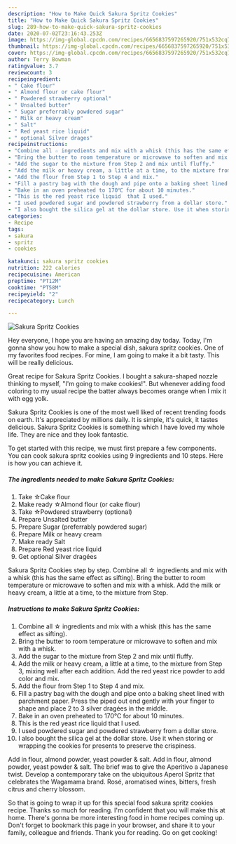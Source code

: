```yaml
---
description: "How to Make Quick Sakura Spritz Cookies"
title: "How to Make Quick Sakura Spritz Cookies"
slug: 289-how-to-make-quick-sakura-spritz-cookies
date: 2020-07-02T23:16:43.253Z
image: https://img-global.cpcdn.com/recipes/6656837597265920/751x532cq70/sakura-spritz-cookies-recipe-main-photo.jpg
thumbnail: https://img-global.cpcdn.com/recipes/6656837597265920/751x532cq70/sakura-spritz-cookies-recipe-main-photo.jpg
cover: https://img-global.cpcdn.com/recipes/6656837597265920/751x532cq70/sakura-spritz-cookies-recipe-main-photo.jpg
author: Terry Bowman
ratingvalue: 3.7
reviewcount: 3
recipeingredient:
- " Cake flour"
- " Almond flour or cake flour"
- " Powdered strawberry optional"
- " Unsalted butter"
- " Sugar preferrably powdered sugar"
- " Milk or heavy cream"
- " Salt"
- " Red yeast rice liquid"
- " optional Silver drages"
recipeinstructions:
- "Combine all ☆ ingredients and mix with a whisk (this has the same effect as sifting)."
- "Bring the butter to room temperature or microwave to soften and mix with a whisk."
- "Add the sugar to the mixture from Step 2 and mix until fluffy."
- "Add the milk or heavy cream, a little at a time, to the mixture from Step 3, mixing well after each addition. Add the red yeast rice powder to add color and mix."
- "Add the flour from Step 1 to Step 4 and mix."
- "Fill a pastry bag with the dough and pipe onto a baking sheet lined with parchment paper. Press the piped out end gently with your finger to shape and place 2 to 3 silver dragées in the middle."
- "Bake in an oven preheated to 170℃ for about 10 minutes."
- "This is the red yeast rice liquid  that I used."
- "I used powdered sugar and powdered strawberry from a dollar store."
- "I also bought the silica gel at the dollar store. Use it when storing or wrapping the cookies for presents to preserve the crispiness."
categories:
- Recipe
tags:
- sakura
- spritz
- cookies

katakunci: sakura spritz cookies 
nutrition: 222 calories
recipecuisine: American
preptime: "PT12M"
cooktime: "PT58M"
recipeyield: "2"
recipecategory: Lunch

---
```



![Sakura Spritz Cookies](https://img-global.cpcdn.com/recipes/6656837597265920/751x532cq70/sakura-spritz-cookies-recipe-main-photo.jpg)

Hey everyone, I hope you are having an amazing day today. Today, I'm gonna show you how to make a special dish, sakura spritz cookies. One of my favorites food recipes. For mine, I am going to make it a bit tasty. This will be really delicious.

Great recipe for Sakura Spritz Cookies. I bought a sakura-shaped nozzle thinking to myself, &#34;I&#39;m going to make cookies!&#34;. But whenever adding food coloring to my usual recipe the batter always becomes orange when I mix it with egg yolk.

Sakura Spritz Cookies is one of the most well liked of recent trending foods on earth. It's appreciated by millions daily. It is simple, it's quick, it tastes delicious. Sakura Spritz Cookies is something which I have loved my whole life. They are nice and they look fantastic.


To get started with this recipe, we must first prepare a few components. You can cook sakura spritz cookies using 9 ingredients and 10 steps. Here is how you can achieve it.

<!--inarticleads1-->

##### The ingredients needed to make Sakura Spritz Cookies:

1. Take  ☆Cake flour
1. Make ready  ☆Almond flour (or cake flour)
1. Take  ☆Powdered strawberry (optional)
1. Prepare  Unsalted butter
1. Prepare  Sugar (preferrably powdered sugar)
1. Prepare  Milk or heavy cream
1. Make ready  Salt
1. Prepare  Red yeast rice liquid
1. Get  optional Silver dragées


Sakura Spritz Cookies step by step. Combine all ☆ ingredients and mix with a whisk (this has the same effect as sifting). Bring the butter to room temperature or microwave to soften and mix with a whisk. Add the milk or heavy cream, a little at a time, to the mixture from Step. 

<!--inarticleads2-->

##### Instructions to make Sakura Spritz Cookies:

1. Combine all ☆ ingredients and mix with a whisk (this has the same effect as sifting).
1. Bring the butter to room temperature or microwave to soften and mix with a whisk.
1. Add the sugar to the mixture from Step 2 and mix until fluffy.
1. Add the milk or heavy cream, a little at a time, to the mixture from Step 3, mixing well after each addition. Add the red yeast rice powder to add color and mix.
1. Add the flour from Step 1 to Step 4 and mix.
1. Fill a pastry bag with the dough and pipe onto a baking sheet lined with parchment paper. Press the piped out end gently with your finger to shape and place 2 to 3 silver dragées in the middle.
1. Bake in an oven preheated to 170℃ for about 10 minutes.
1. This is the red yeast rice liquid  that I used.
1. I used powdered sugar and powdered strawberry from a dollar store.
1. I also bought the silica gel at the dollar store. Use it when storing or wrapping the cookies for presents to preserve the crispiness.


Add in flour, almond powder, yeast powder &amp; salt. Add in flour, almond powder, yeast powder &amp; salt. The brief was to give the Aperitivo a Japanese twist. Develop a contemporary take on the ubiquitous Aperol Spritz that celebrates the Wagamama brand. Rosé, aromatised wines, bitters, fresh citrus and cherry blossom. 

So that is going to wrap it up for this special food sakura spritz cookies recipe. Thanks so much for reading. I'm confident that you will make this at home. There's gonna be more interesting food in home recipes coming up. Don't forget to bookmark this page in your browser, and share it to your family, colleague and friends. Thank you for reading. Go on get cooking!
